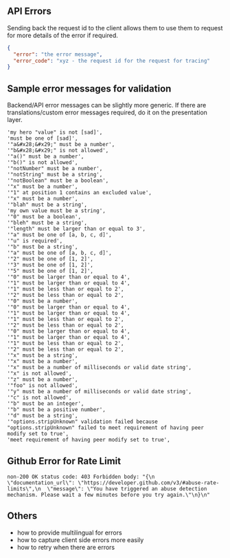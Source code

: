 ## API Errors

Sending back the request id to the client allows them to use them to request for more details of the error if required.
```json
{
  "error": "the error message",
  "error_code": "xyz - the request id for the request for tracing"
}
```

## Sample error messages for validation

Backend/API error messages can be slightly more generic. If there are translations/custom error messages required, do it on the presentation layer.

```
'my hero "value" is not [sad]',
'must be one of [sad]',
'"a&#x28;&#x29;" must be a number',
'"b&#x28;&#x29;" is not allowed',
'"a()" must be a number',
'"b()" is not allowed',
'"notNumber" must be a number',
'"notString" must be a string',
'"notBoolean" must be a boolean',
'"x" must be a number',
'"1" at position 1 contains an excluded value',
'"x" must be a number',
'"blah" must be a string',
'my own value must be a string',
'"0" must be a boolean',
'"bleh" must be a string',
'"length" must be larger than or equal to 3',
'"a" must be one of [a, b, c, d]',
'"u" is required',
'"b" must be a string',
'"a" must be one of [a, b, c, d]',
'"2" must be one of [1, 2]',
'"3" must be one of [1, 2]',
'"5" must be one of [1, 2]',
'"0" must be larger than or equal to 4',
'"1" must be larger than or equal to 4',
'"1" must be less than or equal to 2',
'"2" must be less than or equal to 2',
'"0" must be a number',
'"0" must be larger than or equal to 4',
'"1" must be larger than or equal to 4',
'"1" must be less than or equal to 2',
'"2" must be less than or equal to 2',
'"0" must be larger than or equal to 4',
'"1" must be larger than or equal to 4',
'"1" must be less than or equal to 2',
'"2" must be less than or equal to 2',
'"x" must be a string',
'"x" must be a number',
'"x" must be a number of milliseconds or valid date string',
'"x" is not allowed',
'"z" must be a number',
'"foo" is not allowed',
'"y" must be a number of milliseconds or valid date string',
'"c" is not allowed',
'"b" must be an integer',
'"b" must be a positive number',
'"d" must be a string',
'"options.stripUnknown" validation failed because "options.stripUnknown" failed to meet requirement of having peer modify set to true',
'meet requirement of having peer modify set to true',

```

## Github Error for Rate Limit

```
non-200 OK status code: 403 Forbidden body: "{\n  \"documentation_url\": \"https://developer.github.com/v3/#abuse-rate-limits\",\n  \"message\": \"You have triggered an abuse detection mechanism. Please wait a few minutes before you try again.\"\n}\n"
```


## Others

- how to provide multilingual for errors
- how to capture client side errors more easily 
- how to retry when there are errors
